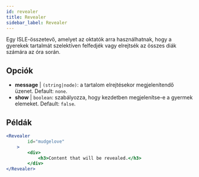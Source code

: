 ```yaml
---
id: revealer 
title: Revealer
sidebar_label: Revealer
---
```


Egy ISLE-összetevő, amelyet az oktatók arra használhatnak, hogy a gyerekek tartalmát szelektíven felfedjék vagy elrejtsék az összes diák számára az óra során.

## Opciók

* __message__ | `(string|node)`: a tartalom elrejtésekor megjelenítendő üzenet. Default: `none`.
* __show__ | `boolean`: szabályozza, hogy kezdetben megjelenítse-e a gyermek elemeket. Default: `false`.


## Példák

```jsx live
<Revealer
        id="mudgelove"
    >
        <div>
            <h3>Content that will be revealed.</h3>
        </div>
</Revealer>
``` 

